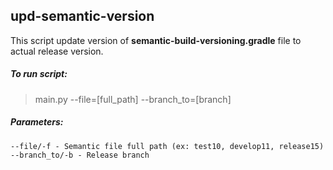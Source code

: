 ## upd-semantic-version

This script update version of **semantic-build-versioning.gradle** file to actual release version.  
   

##### To run script: 

> main.py --file=[full_path] --branch_to=[branch]


##### Parameters:  
`--file/-f - Semantic file full path (ex: test10, develop11, release15)`  
`--branch_to/-b - Release branch`  
